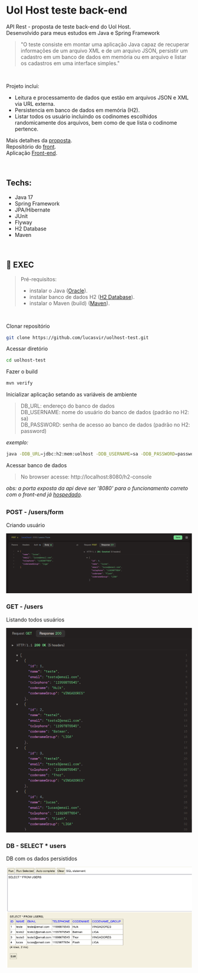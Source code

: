 # Uol Host teste back-end
API Rest - proposta de teste back-end do Uol Host. <br />
Desenvolvido para meus estudos em Java e Spring Framework

> "O teste consiste em montar uma aplicação Java capaz de recuperar informações de um arquivo XML e de um arquivo JSON, persistir um cadastro em um banco de dados em memória ou em arquivo e listar os cadastros em uma interface simples." <br />

<br />

Projeto inclui:
- Leitura e processamento de dados que estão em arquivos JSON e XML via URL externa.
- Persistencia em banco de dados em memória (H2). 
- Listar todos os usuário incluindo os codinomes escolhidos randomicamente dos arquivos, bem como de que lista o codinome pertence.

Mais detalhes da [proposta](https://github.com/uolhost/test-backEnd-Java). 
<br />
Repositório do [front](https://github.com/lucasvir/uolhost-spa).
<br />
Aplicação [Front-end](https://uolhost-spa-lucasvir.vercel.app).

<br />

## Techs:
  - Java 17
  - Spring Framework
  - JPA/Hibernate
  - JUnit
  - Flyway
  - H2 Database
  - Maven

<br />
    
## :construction: EXEC

> Pré-requisitos:
> - instalar o Java ([Oracle](https://www.oracle.com/java/technologies/downloads/)).
> - instalar banco de dados H2 ([H2 Database](http://www.h2database.com/html/download.html)).
> - instalar o Maven (build) ([Maven](https://maven.apache.org/install.html)).

<br />

Clonar repositório
```bash
git clone https://github.com/lucasvir/uolhost-test.git
```

Acessar diretório
```bash
cd uolhost-test
```

Fazer o build
```bash
mvn verify
```
Inicializar aplicação setando as variáveis de ambiente
> DB_URL: endereço do banco de dados <br />
> DB_USERNAME: nome do usuário do banco de dados (padrão no H2: sa) <br />
> DB_PASSWORD: senha de acesso ao banco de dados (padrão no H2: password) <br />

*exemplo:*
```bash
java -DDB_URL=jdbc:h2:mem:uolhost -DDB_USERNAME=sa -DDB_PASSWORD=password -jar target/apitest-0.0.1-SNAPSHOT.jar
```

Acessar banco de dados
> No browser acesse: http://localhost:8080/h2-console


*obs: a porta exposta da api deve ser '8080' para o funcionamento correto com o front-end já [hospedado](https://uolhost-spa-lucasvir.vercel.app).*

## 

### POST - /users/form
Criando usuário

![Create User](github/imgs/uoltest_post.png)

### GET - /users
Listando todos usuários

![Index Users](github/imgs/uolhots_get.png)

### DB - SELECT * users
DB com os dados persistidos

![Persistence Layer](github/imgs/db_persist.png)

